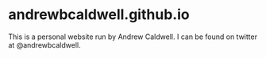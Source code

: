 # andrewbcaldwell.github.io
This is a personal website run by Andrew Caldwell. I can be found on twitter at @andrewbcaldwell.

